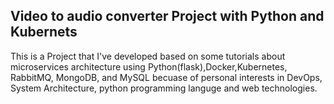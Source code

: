 ## Video to audio converter Project with Python and Kubernets

This is a Project that I've developed based on some tutorials about microservices architecture using Python(flask),Docker,Kubernetes, RabbitMQ, MongoDB, and MySQL becuase of personal interests in DevOps, System Architecture, python programming languge and web technologies.
